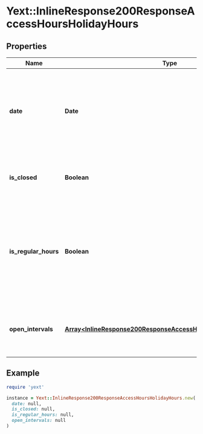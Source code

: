 # Yext::InlineResponse200ResponseAccessHoursHolidayHours

## Properties

| Name | Type | Description | Notes |
| ---- | ---- | ----------- | ----- |
| **date** | **Date** | Date on which the holiday hours will be in effect. Cannot be in the past.   Date must be on or after 1970-01-01 Date must be before or on 2038-01-01  Filtering Type: &#x60;date&#x60; |  |
| **is_closed** | **Boolean** | Indicates if the access hours are \&quot;closed\&quot; on on the given date.  Filtering Type: &#x60;boolean&#x60; | [optional] |
| **is_regular_hours** | **Boolean** | Indicates whether the holiday hours are the same as the regular business hours for the given date. If set to true, we will update the holiday hours if the regular business hours change for the date&#39;s day of the week.  Filtering Type: &#x60;boolean&#x60; | [optional] |
| **open_intervals** | [**Array&lt;InlineResponse200ResponseAccessHoursFridayOpenIntervals&gt;**](InlineResponse200ResponseAccessHoursFridayOpenIntervals.md) | Contains the time intervals for which the Entity is open on the specified date.  Filtering Type: &#x60;list of object&#x60; | [optional] |

## Example

```ruby
require 'yext'

instance = Yext::InlineResponse200ResponseAccessHoursHolidayHours.new(
  date: null,
  is_closed: null,
  is_regular_hours: null,
  open_intervals: null
)
```

